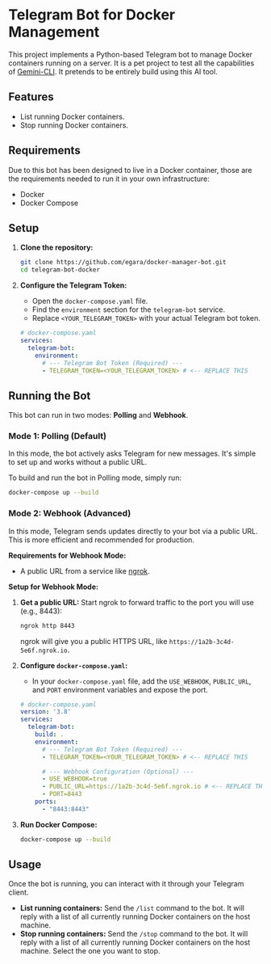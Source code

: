 # Telegram Bot for Docker Management

This project implements a Python-based Telegram bot to manage Docker containers running on a server. It is a pet project
to test all the capabilities of [Gemini-CLI](https://github.com/google-gemini/gemini-cli). It pretends to be entirely build using this AI tool.

## Features

* List running Docker containers.
* Stop running Docker containers.

## Requirements

Due to this bot has been designed to live in a Docker container, those are the requirements needed to run it in
your own infrastructure:

* Docker
* Docker Compose

## Setup

1.  **Clone the repository:**
    ```bash
    git clone https://github.com/egara/docker-manager-bot.git
    cd telegram-bot-docker
    ```

2.  **Configure the Telegram Token:**
    - Open the `docker-compose.yaml` file.
    - Find the `environment` section for the `telegram-bot` service.
    - Replace `<YOUR_TELEGRAM_TOKEN>` with your actual Telegram bot token.

    ```yaml
    # docker-compose.yaml
    services:
      telegram-bot:
        environment:
          # --- Telegram Bot Token (Required) ---
          - TELEGRAM_TOKEN=<YOUR_TELEGRAM_TOKEN> # <-- REPLACE THIS
    ```

## Running the Bot

This bot can run in two modes: **Polling** and **Webhook**.

### Mode 1: Polling (Default)

In this mode, the bot actively asks Telegram for new messages. It's simple to set up and works without a public URL.

To build and run the bot in Polling mode, simply run:

```bash
docker-compose up --build
```

### Mode 2: Webhook (Advanced)

In this mode, Telegram sends updates directly to your bot via a public URL. This is more efficient and recommended for production.

**Requirements for Webhook Mode:**

*   A public URL from a service like [ngrok](https://ngrok.com/).

**Setup for Webhook Mode:**

1.  **Get a public URL:**
    Start ngrok to forward traffic to the port you will use (e.g., 8443):
    ```bash
    ngrok http 8443
    ```
    ngrok will give you a public HTTPS URL, like `https://1a2b-3c4d-5e6f.ngrok.io`.

2.  **Configure `docker-compose.yaml`:**
    - In your `docker-compose.yaml` file, add the `USE_WEBHOOK`, `PUBLIC_URL`, and `PORT` environment variables and expose the port.

    ```yaml
    # docker-compose.yaml
    version: '3.8'
    services:
      telegram-bot:
        build: .
        environment:
          # --- Telegram Bot Token (Required) ---
          - TELEGRAM_TOKEN=<YOUR_TELEGRAM_TOKEN> # <-- REPLACE THIS

          # --- Webhook Configuration (Optional) ---
          - USE_WEBHOOK=true
          - PUBLIC_URL=https://1a2b-3c4d-5e6f.ngrok.io # <-- REPLACE THIS
          - PORT=8443
        ports:
          - "8443:8443"
    ```

3.  **Run Docker Compose:**
    ```bash
    docker-compose up --build
    ```

## Usage

Once the bot is running, you can interact with it through your Telegram client.

*   **List running containers:**
    Send the `/list` command to the bot. It will reply with a list of all currently running Docker containers on the host machine.
*   **Stop running containers:**
    Send the `/stop` command to the bot. It will reply with a list of all currently running Docker containers on the host machine. Select the one you want to stop.